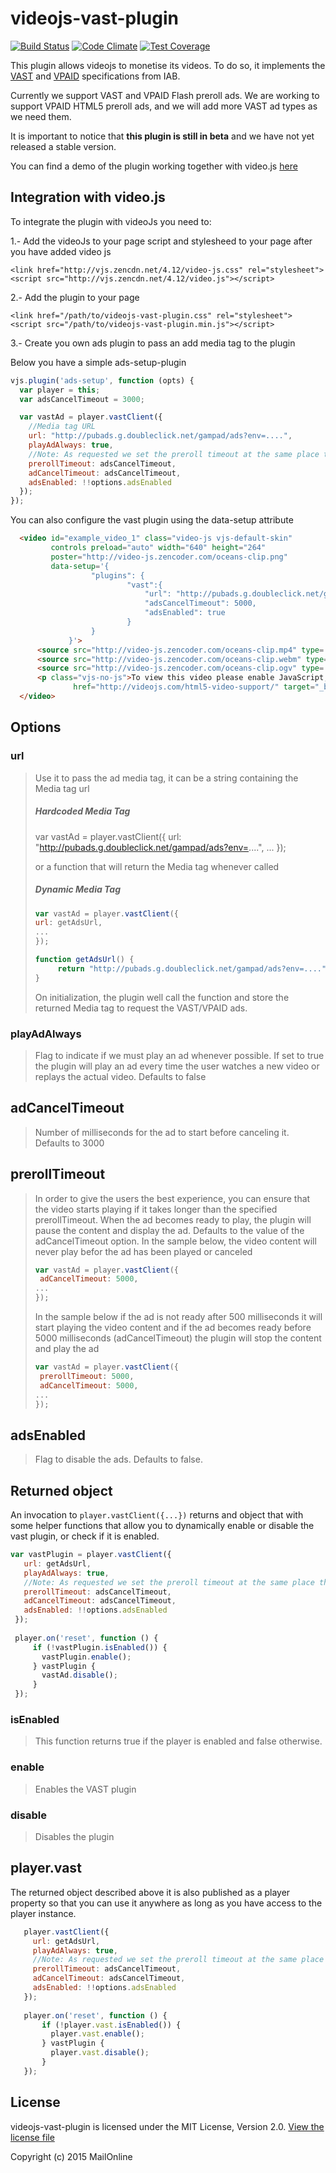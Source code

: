 # videojs-vast-plugin
[![Build Status](https://travis-ci.org/MailOnline/videojs-vast-vpaid.svg?branch=master)](https://travis-ci.org/MailOnline/videojs-vast-vpaid)
[![Code Climate](https://codeclimate.com/github/MailOnline/videojs-vast-plugin/badges/gpa.svg)](https://codeclimate.com/github/MailOnline/videojs-vast-vpaid)
[![Test Coverage](https://codeclimate.com/github/MailOnline/videojs-vast-plugin/badges/coverage.svg)](https://codeclimate.com/github/MailOnline/videojs-vast-vpaid/coverage)

  This plugin allows videojs to monetise its videos. To do so, it implements the [VAST](http://www.iab.net/media/file/VASTv3.0.pdf) and [VPAID](http://www.iab.net/media/file/VPAID_2.0_Final_04-10-2012.pdf) specifications from IAB.
  
  Currently we support VAST and VPAID Flash preroll ads. 
  We are working to support VPAID HTML5 preroll ads, and we will add more VAST ad types as we need them.
  
  It is important to notice that **this plugin is still in beta** and we have not yet released a stable version.
  
  You can find a demo of the plugin working together with video.js [here](http://mailonline.github.io/videojs-vast-plugin)

## Integration with video.js
  To integrate the plugin with videoJs you need to:
  
  1.- Add the videoJs to your page script and stylesheed to your page after you have added video js
  ```
  <link href="http://vjs.zencdn.net/4.12/video-js.css" rel="stylesheet">
  <script src="http://vjs.zencdn.net/4.12/video.js"></script>
  ```
  2.- Add the plugin to your page
  ```
  <link href="/path/to/videojs-vast-plugin.css" rel="stylesheet">
  <script src="/path/to/videojs-vast-plugin.min.js"></script>
  ```
  3.- Create you own ads plugin to pass an add media tag to the plugin
  
  Below you have a simple ads-setup-plugin
    
  ```javascript
  vjs.plugin('ads-setup', function (opts) {
    var player = this;
    var adsCancelTimeout = 3000;
  
    var vastAd = player.vastClient({
      //Media tag URL
      url: "http://pubads.g.doubleclick.net/gampad/ads?env=....",
      playAdAlways: true,
      //Note: As requested we set the preroll timeout at the same place thant the adsCancelTimeout
      prerollTimeout: adsCancelTimeout,
      adCancelTimeout: adsCancelTimeout,
      adsEnabled: !!options.adsEnabled
    });
  });
  ```
  
  You can also configure the vast plugin using the data-setup attribute
  
```html
  <video id="example_video_1" class="video-js vjs-default-skin"
         controls preload="auto" width="640" height="264"
         poster="http://video-js.zencoder.com/oceans-clip.png"
         data-setup='{
                  "plugins": {
                          "vast":{
                              "url": "http://pubads.g.doubleclick.net/gampad/ads?env=....",
                              "adsCancelTimeout": 5000,
                              "adsEnabled": true
                          }
                  }
             }'>
      <source src="http://video-js.zencoder.com/oceans-clip.mp4" type='video/mp4'/>
      <source src="http://video-js.zencoder.com/oceans-clip.webm" type='video/webm'/>
      <source src="http://video-js.zencoder.com/oceans-clip.ogv" type='video/ogg'/>
      <p class="vjs-no-js">To view this video please enable JavaScript, and consider upgrading to a web browser that <a
              href="http://videojs.com/html5-video-support/" target="_blank">supports HTML5 video</a></p>
  </video>
```
  
## Options
  
### url
  >Use it to pass the ad media tag, it can be a string containing the Media tag url
  >
  >##### Hardcoded Media Tag
  >
  > var vastAd = player.vastClient({
  >   url: "http://pubads.g.doubleclick.net/gampad/ads?env=....",
  >  ...
  > });
  >
  >
  >or a function that will return the Media tag whenever called
  >
  >
  >#####  Dynamic Media Tag
  >```javascript
  >var vastAd = player.vastClient({
  >url: getAdsUrl,
  > ...
  >});
  >
  >function getAdsUrl() {
  >      return "http://pubads.g.doubleclick.net/gampad/ads?env=....";
  >}
  >```
  >On initialization, the plugin well call the function and store the returned Media tag to request the VAST/VPAID ads.
  
### playAdAlways
  >Flag to indicate if we must play an ad whenever possible. If set to true the plugin will play an ad every time the user watches a new video or replays the actual video.
  >Defaults to false
  
## adCancelTimeout
 >Number of milliseconds for the ad to start before canceling it. Defaults to 3000
 
## prerollTimeout
  >In order to give the users the best experience, you can ensure that the video starts playing if it takes longer than the specified prerollTimeout. When the ad becomes ready to play, the plugin will pause the content and display the ad.
  >Defaults to the value of the adCancelTimeout option.
  >In the sample below, the video content will never play befor the ad has been played or canceled
  >
  >```javascript
  >var vastAd = player.vastClient({
  >  adCancelTimeout: 5000,
  > ...
  >});
  > ```
  >
  >In the sample below if the ad is not ready after 500 milliseconds it will start playing the video content and if the ad becomes ready before 5000 milliseconds (adCancelTimeout) the plugin will stop the content and play the ad 
  >
  >```javascript
  >var vastAd = player.vastClient({
  >  prerollTimeout: 5000,
  >  adCancelTimeout: 5000,
  > ...
  >});
  > ```
  >
 
## adsEnabled
 >Flag to disable the ads. Defaults to false.
 
## Returned object
 An invocation to ```player.vastClient({...})``` returns and object that with some helper functions that allow you to dynamically enable or disable the vast plugin, or check if it is enabled.
  ```javascript
  var vastPlugin = player.vastClient({
     url: getAdsUrl,
     playAdAlways: true,
     //Note: As requested we set the preroll timeout at the same place thant the adsCancelTimeout
     prerollTimeout: adsCancelTimeout,
     adCancelTimeout: adsCancelTimeout,
     adsEnabled: !!options.adsEnabled
   });
    
   player.on('reset', function () {
       if (!vastPlugin.isEnabled()) {
         vastPlugin.enable();
       } vastPlugin {
         vastAd.disable();
       }
   });
  ```
  
### isEnabled
  >This function returns true if the player is enabled and false otherwise.
  
### enable
  >Enables the VAST plugin
  
### disable
  >Disables the plugin
 
## player.vast
  The returned object described above it is also published as a player property so that you can use it anywhere as long as you have access to the player instance.
  ```javascript
     player.vastClient({
       url: getAdsUrl,
       playAdAlways: true,
       //Note: As requested we set the preroll timeout at the same place thant the adsCancelTimeout
       prerollTimeout: adsCancelTimeout,
       adCancelTimeout: adsCancelTimeout,
       adsEnabled: !!options.adsEnabled
     });
      
     player.on('reset', function () {
         if (!player.vast.isEnabled()) {
           player.vast.enable();
         } vastPlugin {
           player.vast.disable();
         }
     });
  ```
  
## License
videojs-vast-plugin is licensed under the MIT License, Version 2.0. [View the license file](LICENSE)

Copyright (c) 2015 MailOnline
